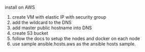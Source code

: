 install on AWS
1. create VM with elastic IP with security group
2. add the wildcard to the DNS
3. add master public hostname into DNS
4. create S3 bucket
6. follow the docs to setup the nodes and docker on each node
5. use sample ansible.hosts.aws as the ansible hosts sample.


